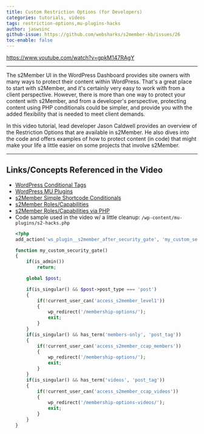 ```yaml
---
title: Custom Restriction Options (for Developers)
categories: tutorials, videos
tags: restriction-options,mu-plugins-hacks
author: jaswsinc
github-issue: https://github.com/websharks/s2member-kb/issues/26
toc-enable: false
---
```


https://www.youtube.com/watch?v=gpkM147RAgY

---

The s2Member UI in the WordPress Dashboard provides site owners with many ways to protect their content within WordPress. That's a great place to start with s2Member, and it's certainly very easy to work with from a client perspective. However, there is more than one way to protect your content with s2Member, and from a developer's perspective, protecting content using PHP conditionals could be simpler, and provide you with the added flexibility that is needed to meet client demands.

In this video tutorial, lead developer Jason Caldwell provides an overview of the Restriction Options that are available in s2Member. He also dives into the code and offers examples of how to protect content (in code) that might make your life a little easier on some projects that involve s2Member.

---

## Links/Concepts Referenced in the Video

- [WordPress Conditional Tags](http://codex.wordpress.org/Conditional_Tags)
- [WordPress MU Plugins](http://codex.wordpress.org/Must_Use_Plugins)
- [s2Member Simple Shortcode Conditionals](http://s2member.com/kb-article/s2if-simple-shortcode-conditionals/)
- [s2Member Roles/Capabilities](http://s2member.com/kb-article/s2member-rolescapabilities/)
- [s2Member Roles/Capabilities via PHP](http://s2member.com/kb-article/rolescapabilities-via-php/)
- Code sample used in the video w/ a little cleanup:
  `/wp-content/mu-plugins/s2-hacks.php`
	```php
	<?php
	add_action('ws_plugin__s2member_after_security_gate', 'my_custom_security_gate');

	function my_custom_security_gate()
	{
		if(is_admin())
			return;

		global $post;

		if(is_singular() && $post->post_type === 'post')
		{
			if(!current_user_can('access_s2member_level1'))
			{
				wp_redirect('/membership-options/');
				exit;
			}
		}
		if(is_singular() && has_term('members-only', 'post_tag'))
		{
			if(!current_user_can('access_s2member_ccap_members'))
			{
				wp_redirect('/membership-options/');
				exit;
			}
		}
		if(is_singular() && has_term('videos', 'post_tag'))
		{
			if(!current_user_can('access_s2member_ccap_videos'))
			{
				wp_redirect('/membership-options-videos/');
				exit;
			}
		}
	}
	```
